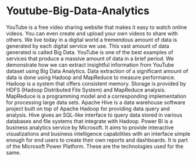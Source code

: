 # Youtube-Big-Data-Analytics
YouTube is a free video sharing website that makes it easy to watch online videos. You can even create and upload your own videos to share with others. We live today in a digital world a tremendous amount of data is generated by each digital service we use. This vast amount of data generated is called Big Data. YouTube is one of the best examples of services that produce a massive amount of data in a brief period. We demonstrate how we can extract insightful information from YouTube dataset using Big Data Analytics. Data extraction of a significant amount of data is done using Hadoop and MapReduce to measure performance. Hadoop is a system that offers consistent memory. Storage is provided by HDFS (Hadoop Distributed File System) and MapReduce analysis. MapReduce is a programming model and a corresponding implementation for processing large data sets. Apache Hive is a data warehouse software project built on top of Apache Hadoop for providing data query and analysis. Hive gives an SQL-like interface to query data stored in various databases and file systems that integrate with Hadoop. Power BI is a business analytics service by Microsoft. It aims to provide interactive visualizations and business intelligence capabilities with an interface simple enough for end users to create their own reports and dashboards. It is part of the Microsoft Power Platform. These are the technologies used for the same.
